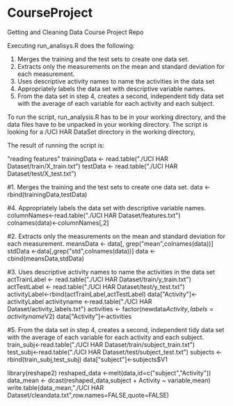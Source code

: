 CourseProject
=============

Getting and Cleaning Data Course Project Repo

Executing run_analisys.R does the following:

 
1. Merges the training and the test sets to create one data set.
2. Extracts only the measurements on the mean and standard deviation for each measurement. 
3. Uses descriptive activity names to name the activities in the data set
4. Appropriately labels the data set with descriptive variable names. 
5. From the data set in step 4, creates a second, independent tidy data set with the average of each variable for each activity and each subject.

To run the script, run_analysis.R has to be in your working directory, and the data files have to be unpacked in your working directory.  The script is looking for a /UCI HAR DataSet directory in the working directory,

The result of running the script is:

"reading features"
trainingData <- read.table("./UCI HAR Dataset/train/X_train.txt")
testData <- read.table("./UCI HAR Dataset/test/X_test.txt")

#1. Merges the training and the test sets to create one data set.
data <- rbind(trainingData,testData)

#4. Appropriately labels the data set with descriptive variable names. 
columnNames<-read.table("./UCI HAR Dataset/features.txt")
colnames(data)<-columnNames[,2]
 
#2. Extracts only the measurements on the mean and standard deviation for each measurement.
meansData <- data[, grep("mean",colnames(data))]
stdData <-data[,grep("std",colnames(data))]
data <- cbind(meansData,stdData)

#3. Uses descriptive activity names to name the activities in the data set
actTrainLabel <- read.table("./UCI HAR Dataset/train/y_train.txt")
actTestLabel <- read.table("./UCI HAR Dataset/test/y_test.txt")
activityLabel<-rbind(actTrainLabel,actTestLabel)
data["Activity"]<-activityLabel
activityname <-read.table("./UCI HAR Dataset/activity_labels.txt")
activities <- factor(newdata$Activity,labels=activityname$V2)
data["Activity"]<-activities

#5. From the data set in step 4, creates a second, independent tidy data set with the average of each variable for each activity and each subject.
train_subj<-read.table("./UCI HAR Dataset/train/subject_train.txt")
test_subj<-read.table("./UCI HAR Dataset/test/subject_test.txt")
subjects <- rbind(train_subj,test_subj)
data["subject"]<-subjects$V1

library(reshape2)
reshaped_data <-melt(data,id=c("subject","Activity"))
data_mean <- dcast(reshaped_data,subject + Activity ~ variable,mean)
write.table(data_mean,"./UCI HAR Dataset/cleandata.txt",row.names=FALSE,quote=FALSE)
